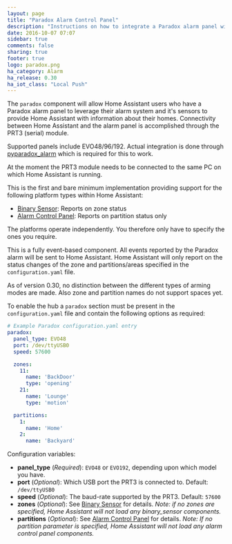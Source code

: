 ```yaml
---
layout: page
title: "Paradox Alarm Control Panel"
description: "Instructions on how to integrate a Paradox alarm panel with Home Assistant using a PRT3 (serial) module."
date: 2016-10-07 07:07
sidebar: true
comments: false
sharing: true
footer: true
logo: paradox.png
ha_category: Alarm
ha_release: 0.30
ha_iot_class: "Local Push"
---
```


The `paradox` component will allow Home Assistant users who have a Paradox alarm panel to leverage their alarm system and it's sensors to provide Home Assistant with information about their homes. Connectivity between Home Assistant and the alarm panel is accomplished through the PRT3 (serial) module.

Supported panels include EVO48/96/192. Actual integration is done through [pyparadox_alarm](https://pypi.python.org/pypi/pyparadox_alarm/) which is required for this to work.

At the moment the PRT3 module needs to be connected to the same PC on which Home Assistant is running.

This is the first and bare minimum implementation providing support for the following platform types within Home Assistant:

- [Binary Sensor](/components/binary_sensor.paradox/): Reports on zone status
- [Alarm Control Panel](/components/alarm_control_panel.paradox/): Reports on partition status only

The platforms operate independently. You therefore only have to specify the ones you require.

This is a fully event-based component. All events reported by the Paradox alarm will be sent to Home Assistant. Home Assistant will only report on the status changes of the zone and partitions/areas specified in the `configuration.yaml` file.

As of version 0.30, no distinction between the different types of arming modes are made. Also zone and partition names do not support spaces yet.

To enable the hub a `paradox` section must be present in the `configuration.yaml` file and contain the following options as required:

```yaml
# Example Paradox configuration.yaml entry
paradox:
  panel_type: EVO48
  port: /dev/ttyUSB0
  speed: 57600

  zones:
    11:
      name: 'BackDoor'
      type: 'opening'
    21:
      name: 'Lounge'
      type: 'motion'

  partitions:
    1:
      name: 'Home'
    2:
      name: 'Backyard'
```

Configuration variables:

- **panel_type** (*Required*): `EVO48` or `EVO192`, depending upon which model you have.
- **port** (*Optional*): Which USB port the PRT3 is connected to. Default: `/dev/ttyUSB0`
- **speed** (*Optional*): The baud-rate supported by the PRT3. Default: `57600`
- **zones** (*Optional*): See [Binary Sensor](/components/binary_sensor.paradox/) for details. *Note: if no zones are specified, Home Assistant will not load any binary_sensor components.*
- **partitions** (*Optional*): See [Alarm Control Panel](/components/alarm_control_panel.paradox/) for details. *Note: If no partition parameter is specified, Home Assistant will not load any alarm control panel components.*